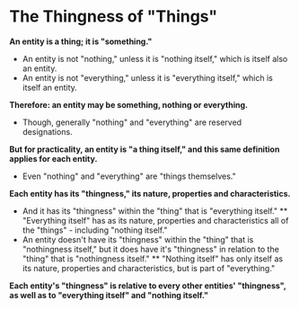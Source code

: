 # The Thingness of "Things"

**An entity is a thing; it is "something."**
* An entity is not "nothing," unless it is "nothing itself," which is itself also an entity.
* An entity is not "everything," unless it is "everything itself," which is itself an entity.

**Therefore: an entity may be something, nothing or everything.**
* Though, generally "nothing" and "everything" are reserved designations.

**But for practicality, an entity is "a thing itself," and this same definition applies for each entity.**
* Even "nothing" and "everything" are "things themselves."

**Each entity has its "thingness," its nature, properties and characteristics.**
* And it has its "thingness" within the "thing" that is "everything itself."
** "Everything itself" has as its nature, properties and characteristics all of the "things" - including "nothing itself."
* An entity doesn't have its "thingness" within the "thing" that is "nothingness itself," but it does have it's "thingness" in relation to the "thing" that is "nothingness itself."
** "Nothing itself" has only itself as its nature, properties and characteristics, but is part of "everything."

**Each entity's "thingness" is relative to every other entities' "thingness", as well as to "everything itself" and "nothing itself."** 

